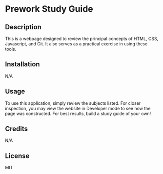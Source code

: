# Prework Study Guide

## Description

This is a webpage designed to review the principal concepts of HTML, CSS, Javascript, and Git. It also serves as a practical exercise in using these tools.

## Installation

N/A

## Usage

To use this application, simply review the subjects listed. For closer inspection, you may view the website in Developer mode to see how the page was constructed. For best results, build a study guide of your own!

## Credits

N/A

## License

MIT

